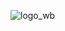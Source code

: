 ![logo_wb](https://github.com/thore-dahl/Coursework/assets/130995551/c71371d4-2311-44ea-b314-4f7fdc503c89)
